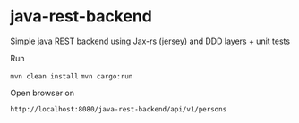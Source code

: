 # java-rest-backend

Simple java REST backend using Jax-rs (jersey) and DDD layers + unit tests

Run

`mvn clean install`
`mvn cargo:run`

Open browser on

`http://localhost:8080/java-rest-backend/api/v1/persons`

